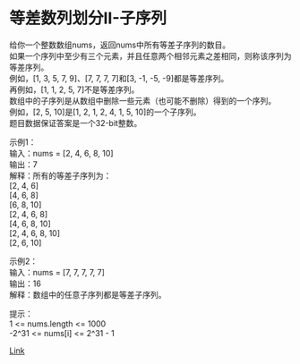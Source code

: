 <h1>等差数列划分II-子序列</h1>

给你一个整数数组nums，返回nums中所有等差子序列的数目。</br>
如果一个序列中至少有三个元素，并且任意两个相邻元素之差相同，则称该序列为等差序列。</br>
例如，[1, 3, 5, 7, 9]、[7, 7, 7, 7]和[3, -1, -5, -9]都是等差序列。</br>
再例如，[1, 1, 2, 5, 7]不是等差序列。</br>
数组中的子序列是从数组中删除一些元素（也可能不删除）得到的一个序列。</br>
例如，[2, 5, 10]是[1, 2, 1, 2, 4, 1, 5, 10]的一个子序列。</br>
题目数据保证答案是一个32-bit整数。</br>

示例1：</br>
输入：nums = [2, 4, 6, 8, 10]</br>
输出：7</br>
解释：所有的等差子序列为：</br>
[2, 4, 6]</br>
[4, 6, 8]</br>
[6, 8, 10]</br>
[2, 4, 6, 8]</br>
[4, 6, 8, 10]</br>
[2, 4, 6, 8, 10]</br>
[2, 6, 10]</br>

示例2：</br>
输入：nums = [7, 7, 7, 7, 7]</br>
输出：16</br>
解释：数组中的任意子序列都是等差子序列。</br>

提示：</br>
1 <= nums.length <= 1000</br>
-2^31 <= nums[i] <= 2^31 - 1</br>

[Link](https://leetcode-cn.com/problems/arithmetic-slices-ii-subsequence/)